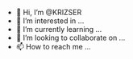 - 👋 Hi, I’m @KRIZSER
- 👀 I’m interested in ...
- 🌱 I’m currently learning ...
- 💞️ I’m looking to collaborate on ...
- 📫 How to reach me ...

<!---
KRIZSER/KRIZSER is a ✨ special ✨ repository because its `README.md` (this file) appears on your GitHub profile.
You can click the Preview link to take a look at your changes.
--->
